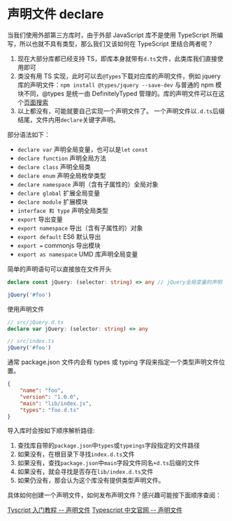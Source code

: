 # 声明文件 declare

当我们使用外部第三方库时，由于外部 JavaScript 库不是使用 TypeScript 所编写，所以也就不具有类型，那么我们又该如何在 TypeScript 里结合两者呢？

1. 现在大部分库都已经支持 TS，即库本身就带有`d.ts`文件，此类库我们直接使用即可
1. 类没有用 TS 实现，此时可以去`@Types`下载对应库的声明文件，例如 jquery 库的声明文件：`npm install @types/jquery --save-dev`
   与普通的 npm 模块不同，@types 是统一由 DefinitelyTyped 管理的。库的声明文件可以在这个[页面搜索](https://microsoft.github.io/TypeSearch/)
1. 以上都没有，可能就要自己实现一个声明文件了。
   一个声明文件以`.d.ts`后缀结尾，文件内用`declare`关键字声明。

部分语法如下：

-   `declare var` 声明全局变量，也可以是`let` `const`
-   `declare function` 声明全局方法
-   `declare class` 声明全局类
-   `declare enum` 声明全局枚举类型
-   `declare namespace` 声明（含有子属性的）全局对象
-   `declare global` 扩展全局变量
-   `declare module` 扩展模块
-   `interface 和 type` 声明全局类型
-   `export` 导出变量
-   `export namespace` 导出（含有子属性的）对象
-   `export default` ES6 默认导出
-   `export =` commonjs 导出模块
-   `export as namespace` UMD 库声明全局变量

简单的声明语句可以直接放在文件开头

```ts
declare const jQuery: (selector: string) => any // jQuery全局变量的声明

jQuery('#foo')
```

使用声明文件

```ts
// src/jQuery.d.ts
declare var jQuery: (selector: string) => any
```

```ts
// src/index.ts
jQuery('#foo')
```

通常 package.json 文件内会有 types 或 typing 字段来指定一个类型声明文件位置。

```json
{
	"name": "foo",
	"version": "1.0.0",
	"main": "lib/index.js",
	"types": "foo.d.ts"
}
```

导入库时会按如下顺序解析路径:

1. 查找库自带的`package.json`中`types`或`typeings`字段指定的文件路径
1. 如果没有，在根目录下寻找`index.d.ts`文件
1. 如果没有，查找`package.json`中`main`字段文件同名`+d.ts`后缀的文件
1. 如果没有，就会寻找是否存在`lib/index.d.ts`文件
1. 如果仍没有，那会认为这个库没有提供类型声明文件。

具体如何创建一个声明文件，如何发布声明文件？感兴趣可能按下面顺序查阅：

[Tyscript 入门教程 -- 声明文件](https://ts.xcatliu.com/basics/declaration-files)
[Typescript 中文官网 -- 声明文件](https://www.tslang.cn/docs/handbook/declaration-files/introduction.html)
